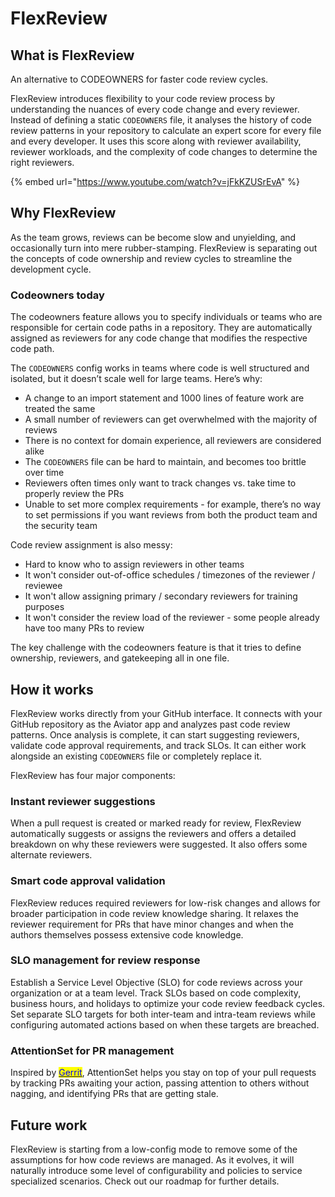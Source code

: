 # FlexReview

## What is FlexReview

An alternative to CODEOWNERS for faster code review cycles.

FlexReview introduces flexibility to your code review process by understanding the nuances of every code change and every reviewer. Instead of defining a static `CODEOWNERS` file, it analyses the history of code review patterns in your repository to calculate an expert score for every file and every developer. It uses this score along with reviewer availability, reviewer workloads, and the complexity of code changes to determine the right reviewers.

{% embed url="https://www.youtube.com/watch?v=jFkKZUSrEvA" %}

## Why FlexReview

As the team grows, reviews can be become slow and unyielding, and occasionally turn into mere rubber-stamping. FlexReview is separating out the concepts of code ownership and review cycles to streamline the development cycle.

### Codeowners today

The codeowners feature allows you to specify individuals or teams who are responsible for certain code paths in a repository. They are automatically assigned as reviewers for any code change that modifies the respective code path.

The `CODEOWNERS` config works in teams where code is well structured and isolated, but it doesn’t scale well for large teams. Here’s why:

* A change to an import statement and 1000 lines of feature work are treated the same
* A small number of reviewers can get overwhelmed with the majority of reviews
* There is no context for domain experience, all reviewers are considered alike
* The `CODEOWNERS` file can be hard to maintain, and becomes too brittle over time
* Reviewers often times only want to track changes vs. take time to properly review the PRs
* Unable to set more complex requirements - for example, there’s no way to set permissions if you want reviews from both the product team and the security team

Code review assignment is also messy:

* Hard to know who to assign reviewers in other teams
* It won't consider out-of-office schedules / timezones of the reviewer / reviewee
* It won't allow assigning primary / secondary reviewers for training purposes
* It won't consider the review load of the reviewer - some people already have too many PRs to review

The key challenge with the codeowners feature is that it tries to define ownership, reviewers, and gatekeeping all in one file.

## How it works

FlexReview works directly from your GitHub interface. It connects with your GitHub repository as the Aviator app and analyzes past code review patterns. Once analysis is complete, it can start suggesting reviewers, validate code approval requirements, and track SLOs. It can either work alongside an existing `CODEOWNERS` file or completely replace it.

FlexReview has four major components:

### Instant reviewer suggestions

When a pull request is created or marked ready for review, FlexReview automatically suggests or assigns the reviewers and offers a detailed breakdown on why these reviewers were suggested. It also offers some alternate reviewers.

### Smart code approval validation

FlexReview reduces required reviewers for low-risk changes and allows for broader participation in code review knowledge sharing. It relaxes the reviewer requirement for PRs that have minor changes and when the authors themselves possess extensive code knowledge.

### **SLO management for review response**

Establish a Service Level Objective (SLO) for code reviews across your organization or at a team level. Track SLOs based on code complexity, business hours, and holidays to optimize your code review feedback cycles. Set separate SLO targets for both inter-team and intra-team reviews while configuring automated actions based on when these targets are breached.

### AttentionSet for PR management

Inspired by [<mark style="color:blue;">Gerrit</mark>](https://gerrit-review.googlesource.com/Documentation/user-attention-set.html), AttentionSet helps you stay on top of your pull requests by tracking PRs awaiting your action, passing attention to others without nagging, and identifying PRs that are getting stale.

## Future work

FlexReview is starting from a low-config mode to remove some of the assumptions for how code reviews are managed. As it evolves, it will naturally introduce some level of configurability and policies to service specialized scenarios. Check out our roadmap for further details.

